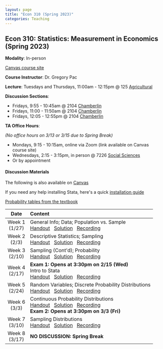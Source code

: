 ```yaml
---
layout: page
title: "Econ 310 (Spring 2023)"
categories: Teaching
---
```


## Econ 310: Statistics: Measurement in Economics (Spring 2023)

**Modality**: In-person

[Canvas course site](https://canvas.wisc.edu/courses/331023)

**Course Instructor**: Dr. Gregory Pac

**Lecture**: Tuesdays and Thursdays, 11:00am - 12:15pm @ 125 [Agricultural](https://map.wisc.edu/s/9o3fz00y)

**Discussion Sections**: 

* Fridays, 9:55 - 10:45am @ 2104 [Chamberlin](https://map.wisc.edu/s/43z29v42)
* Fridays, 11:00 - 11:50am @ 2104 [Chamberlin](https://map.wisc.edu/s/43z29v42)
* Fridays, 12:05 - 12:55pm @ 2104 [Chamberlin](https://map.wisc.edu/s/43z29v42)

**TA Office Hours**: 

*(No office hours on 3/13 or 3/15 due to Spring Break)*

* Mondays, 9:15 - 10:15am, online via Zoom (link available on Canvas course site)
* Wednesdays, 2:15 - 3:15pm, in person @ 7226 [Social Sciences](https://map.wisc.edu/s/6hlqixeh)
* Or by appointment

#### Discussion Materials

The following is also available on [Canvas](https://canvas.wisc.edu/courses/331023/pages/ta-resources-for-traviss-students?module_item_id=5694237)

If you need any help installing Stata, here's a quick [installation guide](/downloads/teaching/sp23-310/310_sp23_stata-installation-guide.pdf)

[Probability tables from the textbook](/downloads/teaching/sp23-310/310_sp23_book-tables.pdf)

|     Date    |                     Content                     |
|:-----------:|	:---------------------------------------------- |
| Week 1 <br> (1/27) | General Info; Data; Population vs. Sample <br> [Handout](/downloads/teaching/sp23-310/310_sp23_handout-1.pdf) &nbsp; [Solution](/downloads/teaching/sp23-310/310_sp23_handout-1_sol.pdf) &nbsp; [Recording](https://uwmadison.zoom.us/rec/share/2V-btAdAydYerAoiyI3fErSE9lYLMPQFHInsENc8uGxBJWVmkKDm_PfBOVEp4gcj.Jxu1wmVrnqJEG4dv) |
| Week 2 <br> (2/3) | Descriptive Statistics; Sampling <br> [Handout](/downloads/teaching/sp23-310/310_sp23_handout-2.pdf) &nbsp; [Solution](/downloads/teaching/sp23-310/310_sp23_handout-2_sol.pdf) &nbsp; [Recording](https://uwmadison.zoom.us/rec/share/yz8VyUP0-gF7fHlx5Ch9V3DnbOjgyYtA7Srhdoy-pbxArvEHAKBf2PKaWahLbPOK.IP_QFbVCwsSLgX6d) |
| Week 3 <br> (2/10) | Sampling (Cont'd); Probability <br> [Handout](/downloads/teaching/sp23-310/310_sp23_handout-3.pdf) &nbsp; [Solution](/downloads/teaching/sp23-310/310_sp23_handout-3_sol.pdf) &nbsp; [Recording](https://uwmadison.zoom.us/rec/share/riS4VsZeGehYlDRo7PXnWaP0iYvlcWr4QQ8FCj90t59dUjuRzIyU8zbhAq30wn_X.Fa4KEm2ZMwjSKTC2) |
| Week 4 <br> (2/17) | **Exam 1: Opens at 3:30pm on 2/15 (Wed)** <br> Intro to Stata <br> [Handout](/downloads/teaching/sp23-310/310_sp23_handout-4.pdf) &nbsp; [Solution](/downloads/teaching/sp23-310/310_sp23_handout-4_sol.pdf) &nbsp; [Recording](https://uwmadison.zoom.us/rec/share/edMUOvz3DInPwDb-_fKO74ZV37CWju1ASdjkKB9Bfa5JxhGDFxHbnRPWPuD0PLwc.fH6461nASddauy8c) |
| Week 5 <br> (2/24) | Random Variables; Discrete Probability Distributions <br> [Handout](/downloads/teaching/sp23-310/310_sp23_handout-5.pdf) &nbsp; [Solution](/downloads/teaching/sp23-310/310_sp23_handout-5_sol.pdf) &nbsp; [Recording](https://uwmadison.zoom.us/rec/share/-SSqd9qH87-FMgc7HzL_QTyysREdzWg6N27qJoZqYgxR9O3AIjogyRhpHGUKsxvL.Lx4-ZPTyMZjZ11F6) |
| Week 6 <br> (3/3) | Continuous Probability Distributions <br> [Handout](/downloads/teaching/sp23-310/310_sp23_handout-6.pdf) &nbsp; [Solution](/downloads/teaching/sp23-310/310_sp23_handout-6_sol.pdf) &nbsp; [Recording](https://uwmadison.zoom.us/rec/share/mB61EJPSU1LqbLe6cDwEpCo8YDaHcDRTL1SagBQZSAWaHVR-5p_i_DHQOFMDhCX_.UwFnMZyHcFfZKeiV) <br> **Exam 2: Opens at 3:30pm on 3/3 (Fri)** |
| Week 7 <br> (3/10) | Sampling Distributions <br> [Handout](/downloads/teaching/sp23-310/310_sp23_handout-7.pdf) &nbsp; [Solution](/downloads/teaching/sp23-310/310_sp23_handout-7_sol.pdf) &nbsp; [Recording](https://uwmadison.zoom.us/rec/share/AaYFgt6H5i-oE-VBDa5FOZcs9gJUHuxA5yG0eoZ4Jy1iuutlOkc8Gl82xSniUZQN.KtPcRrv7SpcFrFGW) |
| Week 8 <br> (3/17) | **NO DISCUSSION: Spring Break** | 